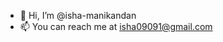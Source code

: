 - 👋 Hi, I’m @isha-manikandan
- 📫 You can reach me at isha09091@gmail.com

<!---
isha-manikandan/isha-manikandan is a ✨ special ✨ repository because its `README.md` (this file) appears on your GitHub profile.
You can click the Preview link to take a look at your changes.
--->
